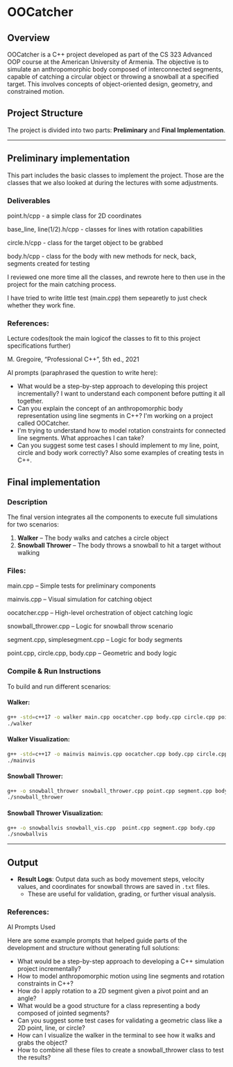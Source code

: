 # OOCatcher

## Overview

OOCatcher is a C++ project developed as part of the CS 323 Advanced OOP course at the American University of Armenia. The objective is to simulate an anthropomorphic body composed of interconnected segments, capable of catching a circular object or throwing a snowball at a specified target. This involves concepts of object-oriented design, geometry, and constrained motion.

## Project Structure

The project is divided into two parts: **Preliminary** and **Final Implementation**.

---

## Preliminary implementation

This part includes the basic classes to implement the project. Those are the classes that we also looked at
during the lectures with some adjustments.

### Deliverables

point.h/cpp - a simple class for 2D coordinates

base_line, line(1/2).h/cpp - classes for lines with rotation capabilities

circle.h/cpp - class for the target object to be grabbed

body.h/cpp - class for the body with new methods for neck, back, segments created for testing


I reviewed one more time all the classes, and rewrote here to then use in the project for the main catching process.

I have tried to write little test (main.cpp) them sepearetly to just check whether they work fine.


### References:

Lecture codes(took the main logicof the classes to fit to this project specifications further)

M. Gregoire, “Professional C++”, 5th ed., 2021

AI prompts (paraphrased the question to write here):
- What would be a step-by-step approach to developing this project incrementally? I want to understand each component before putting it all together.
- Can you explain the concept of an anthropomorphic body representation using line segments in C++? I'm working on a project called OOCatcher.
- I'm trying to understand how to model rotation constraints for connected line segments. What approaches I can take?
- Can you suggest some test cases I should implement to my line, point, circle and body work correctly? 
  Also some examples of creating tests in C++.



## Final implementation


### Description

The final version integrates all the components to execute full simulations for two scenarios:

1. **Walker** – The body walks and catches a circle object
2. **Snowball Thrower** – The body throws a snowball to hit a target without walking

### Files:

main.cpp – Simple tests for preliminary components

mainvis.cpp – Visual simulation for catching object

oocatcher.cpp – High-level orchestration of object catching logic

snowball_thrower.cpp – Logic for snowball throw scenario

segment.cpp, simplesegment.cpp – Logic for body segments

point.cpp, circle.cpp, body.cpp – Geometric and body logic


### Compile & Run Instructions

To build and run different scenarios:

#### Walker:
```bash
g++ -std=c++17 -o walker main.cpp oocatcher.cpp body.cpp circle.cpp point.cpp segment.cpp simplesegment.cpp
./walker
```

#### Walker Visualization:
```bash
g++ -std=c++17 -o mainvis mainvis.cpp oocatcher.cpp body.cpp circle.cpp point.cpp segment.cpp simplesegment.cpp
./mainvis
```

#### Snowball Thrower:
```bash
g++ -o snowball_thrower snowball_thrower.cpp point.cpp segment.cpp body.cpp
./snowball_thrower
```

#### Snowball Thrower Visualization:
```bash
g++ -o snowballvis snowball_vis.cpp  point.cpp segment.cpp body.cpp
./snowballvis
```

---

## Output

- **Result Logs**: Output data such as body movement steps, velocity values, and coordinates for snowball throws are saved in `.txt` files.
  - These are useful for validation, grading, or further visual analysis.



### References:

AI Prompts Used

Here are some example prompts that helped guide parts of the development and structure without generating full solutions:

- What would be a step-by-step approach to developing a C++ simulation project incrementally?
- How to model anthropomorphic motion using line segments and rotation constraints in C++?
- How do I apply rotation to a 2D segment given a pivot point and an angle?
- What would be a good structure for a class representing a body composed of jointed segments?
- Can you suggest some test cases for validating a geometric class like a 2D point, line, or circle?
- How can I visualize the walker in the terminal to see how it walks and grabs the object?
- How to combine all these files to create a snowball_thrower class to test the results?
